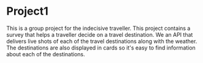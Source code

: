# Project1

This is a group project for the indecisive traveller.  This project contains a survey that helps a traveller decide on a travel destination.  We an API that delivers live shots of each of the travel destinations along with the weather.  The destinations are also displayed in cards so it's easy to find information about each of the destinations.  
